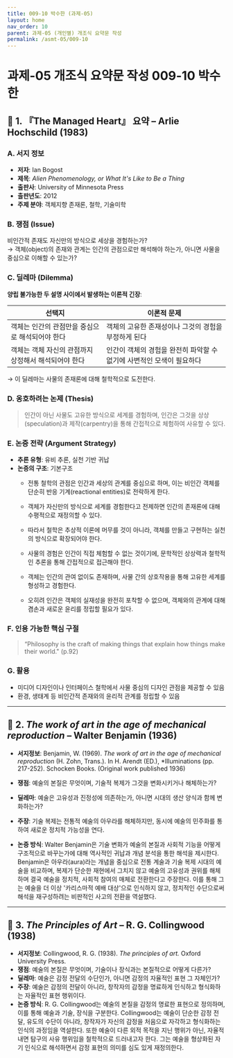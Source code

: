 ```yaml
---
title: 009-10 박수한 (과제-05)
layout: home
nav_order: 10
parent: 과제-05 (개인별) 개조식 요약문 작성
permalink: /asmt-05/009-10
---
```


# 과제-05 개조식 요약문 작성 009-10 박수한 

## 📘 1. 『The Managed Heart』 요약 – Arlie Hochschild (1983)

### A. 서지 정보  
- **저자**: Ian Bogost 
- **제목**: *Alien Phenomenology, or What It's Like to Be a Thing*  
- **출판사**: University of Minnesota Press  
- **출판년도**: 2012
- **주제 분야**: 객체지향 존재론, 철학, 기술미학


### B. 쟁점 (Issue)  
비인간적 존재도 자신만의 방식으로 세상을 경험하는가?  
→ 객체(object)의 존재와 관계는 인간의 관점으로만 해석해야 하는가, 아니면 사물을 중심으로 이해할 수 있는가?


### C. 딜레마 (Dilemma)  
**양립 불가능한 두 설명 사이에서 발생하는 이론적 긴장**:

| 선택지 | 이론적 문제 |
|--------|-------------|
| 객체는 인간의 관점만을 중심으로 해석되어야 한다 | 객체의 고유한 존재성이나 그것의 경험을 부정하게 된다 |
| 객체는 객체 자신의 관점까지 상정해서 해석되어야 한다 | 인간이 객체의 경험을 완전히 파악할 수 없기에 사변적인 모색이 필요하다 |

→ 이 딜레마는 사물의 존재론에 대해 철학적으로 도전한다. 

### D. 옹호하려는 논제 (Thesis)  
> 인간이 아닌 사물도 고유한 방식으로 세계를 경험하며, 인간은 그것을 상상(speculation)과 제작(carpentry)을 통해 간접적으로 체험하여 사유할 수 있다. 

### E. 논증 전략 (Argument Strategy)  
- **추론 유형**: 유비 추론, 실천 기반 귀납
- **논증의 구조**:
  기본구조
  - 전통 철학의 관점은 인간과 세상의 관계를 중심으로 하며, 이는 비인간 객체를 단순히 반응 기계(reactional entities)로 전락하게 한다. 
  - 객체가 자신만의 방식으로 세계를 경험한다고 전제하면 인간의 존재론에 대해 수평적으로 재정의할 수 있다.   
  - 따라서 철학은 추상적 이론에 머무를 것이 아니라, 객체를 만들고 구현하는 실천의 방식으로 확장되어야 한다. 

  - 사물의 경험은 인간이 직접 체험할 수 없는 것이기에, 문학적인 상상력과 철학적인 추론을 통해 간접적으로 접근해야 한다. 
  - 객체는 인간의 관여 없이도 존재하며, 사물 간의 상호작용을 통해 고유한 세계를 형성하고 경험한다.  
  - 오히려 인간은 객체의 실재성을 완전히 포착할 수 없으며, 객체와의 관계에 대해 겸손과 새로운 윤리를 정립할 필요가 있다. 


### F. 인용 가능한 핵심 구절
> “Philosophy is the craft of making things that explain how things make their world." (p.92)


### G. 활용
- 미디어 디자인이나 인터페이스 철학에서 사물 중심의 디자인 관점을 제공할 수 있음 
- 환경, 생태계 등 비인간적 존재와의 윤리적 관계를 정립할 수 있음

---

## 📘 2. *The work of art in the age of mechanical reproduction* – Walter Benjamin (1936)

- **서지정보**: Benjamin, W. (1969). *The work of art in the age of mechanical reproduction* (H. Zohn, Trans.). In H. Arendt (ED.), *Illuminations (pp. 217-252). Schocken Books. (Original work published 1936)

- **쟁점**: 예술의 본질은 무엇이며, 기술적 복제가 그것을 변화시키거나 해체하는가? 
- **딜레마**: 예술은 고유성과 진정성에 의존하는가, 아니면 시대의 생산 양식과 함께 변화하는가? 
- **주장**: 기술 복제는 전통적 예술의 아우라를 해체하지만, 동시에 예술의 민주화를 통하여 새로운 정치적 가능성을 연다. 
- **논증 방식**: Walter Benjamin은 기술 변화가 예술의 본질과 사회적 기능을 어떻게 구조적으로 바꾸는가에 대해 역사적인 귀납과 개념 분석을 통한 해석을 제시한다. Benjamin은 아우라(aura)라는 개념을 중심으로 전통 계술과 기술 복제 시대의 예술을 비교하며, 복제가 단순한 재현에서 그치지 않고 예술의 고유성과 권위를 해체하며 결국 예술을 정치적, 사회적 참여의 매체로 전환한다고 주장한다. 이를 통해 그는 예술을 더 이상 '카리스마적 예배 대상'으로 인식하지 않고, 정치적인 수단으로써 해석을 재구성하려는 비판적인 사고의 전환을 역설했다. 

---

## 📘 3. *The Principles of Art* – R. G. Collingwood (1938)

- **서지정보**: Collingwood, R. G. (1938). *The principles of art.* Oxford University Press. 
- **쟁점**: 예술의 본질은 무엇이며, 기술이나 장식과는 본질적으로 어떻게 다른가? 
- **딜레마**: 예술은 감정 전달의 수단인가, 아니면 감정의 자율적인 표현 그 자체인가? 
- **주장**: 예술은 감정의 전달이 아니라, 창작자의 감정을 명료하게 인식하고 형식화하는 자율적인 표현 행위이다. 
- **논증 방식**: R. G. Collingwood는 예술의 본질을 감정의 명료한 표현으로 정의하며, 이를 통해 예술과 기술, 장식을 구분한다. Collingwood는 예술이 단순한 감정 전달, 유도의 수단이 아니라, 창작자가 자신의 감정을 처음으로 자각하고 형식화하는 인식의 과정임을 역설한다. 또한 예술이 다른 외적 목적을 지닌 행위가 아닌, 자율적 내면 탐구의 사유 행위임을 철학적으로 드러내고자 한다. 그는 예술을 형상화된 자기 인식으로 해석하면서 감정 표현의 의미를 심도 있게 재정의한다. 


